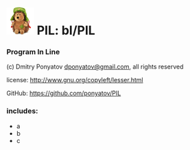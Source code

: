 # ![logo](logo64x64.png) PIL: bI/PIL
### Program In Line

(c) Dmitry Ponyatov <dponyatov@gmail.com>, all rights reserved

license: http://www.gnu.org/copyleft/lesser.html

GitHub: https://github.com/ponyatov/PIL


### includes:
* a
* b
* c

